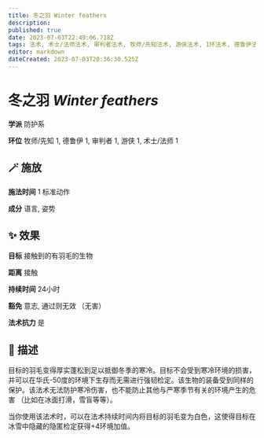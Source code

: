 ```yaml
---
title: 冬之羽 Winter feathers
description: 
published: true
date: 2023-07-03T22:49:06.718Z
tags: 法术, 术士/法师法术, 审判者法术, 牧师/先知法术, 游侠法术, 1环法术, 德鲁伊法术, 防护系
editor: markdown
dateCreated: 2023-07-03T20:36:30.525Z
---
```


# **冬之羽** *Winter feathers*

**学派** 防护系 

**环位** 牧师/先知 1, 德鲁伊 1, 审判者 1, 游侠 1, 术士/法师 1

## 🪄 施放

**施法时间** 1 标准动作

**成分** 语言, 姿势

## ✨ 效果 

**目标** 接触到的有羽毛的生物 

**距离** 接触  

**持续时间** 24小时 

**豁免** 意志, 通过则无效 （无害）

**法术抗力** 是

## 📖 描述

目标的羽毛变得厚实蓬松到足以抵御冬季的寒冷。目标不会受到寒冷环境的损害，并可以在华氏-50度的环境下生存而无需进行强韧检定。该生物的装备受到同样的保护。该法术无法防护寒冷伤害，也不能防止其他与严寒季节有关的环境产生的危害 （比如在冰面打滑，雪盲等等）。

当你使用该法术时，可以在法术持续时间内将目标的羽毛变为白色，这使得目标在冰雪中隐藏的隐匿检定获得+4环境加值。
    